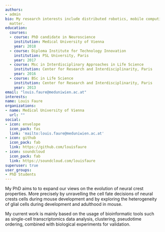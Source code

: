 ```yaml
---
authors:
- admin
bio: My research interests include distributed robotics, mobile computing and programmable
  matter.
education:
  courses:
  - course: PhD candidate in Neuroscience
    institution: Medical University of Vienna
    year: 2018
  - course: Diploma Institute for Technology Innovation
    institution: PSL University, Paris
    year: 2017
  - course: Msc in Interdisciplinary Approaches in Life Science
    institution: Center for Research and Interdisciplinarity, Paris
    year: 2016
  - course: BSc in Life Science
    institution: Center for Research and Interdisciplinarity, Paris
    year: 2013
email: "louis.faure@meduniwien.ac.at"
interests:
name: Louis Faure
organizations:
- name: Medical University of Vienna
  url: ""
social:
- icon: envelope
  icon_pack: fas
  link: 'mailto:louis.faure@meduniwien.ac.at'
- icon: github
  icon_pack: fab
  link: https://github.com/louisfaure
- icon: soundcloud
  icon_pack: fab
  link: https://soundcloud.com/louisfaure
superuser: true
user_groups:
- PhD Students
---
```


My PhD aims to to expand our views on the evolution of neural crest properties. More precisely by unravelling the cell fate decisions of neural crests cells during mouse development and by exploring the heterogeneity of glial cells during development and adulthood in mouse. 

My current work is mainly based on the usage of bioinformatic tools such as single-cell transcriptomics data analysis, clustering, pseudotime ordering, combined with biological experiments for validation.